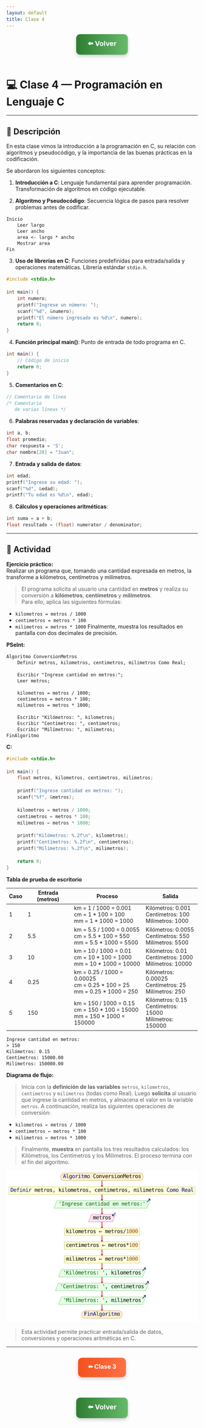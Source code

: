 ```yaml
---
layout: default
title: Clase 4
---
```


<div align="center">

<!-- Botón para volver a la Unidad 1 -->
<a href="../Unidad1" style="
    background: linear-gradient(90deg, #2E7D32, #66BB6A);
    color: white;
    padding: 12px 30px;
    text-decoration: none;
    font-size: 18px;
    font-weight: bold;
    border-radius: 10px;
    box-shadow: 0 4px 10px rgba(0,0,0,0.2);
    display: inline-block;
    margin-bottom: 20px;
">
⬅️ Volver
</a>

</div>

# 💻 Clase 4 — Programación en Lenguaje C

---

## 📄 Descripción

En esta clase vimos la introducción a la programación en C, su relación con algoritmos y pseudocódigo, y la importancia de las buenas prácticas en la codificación.

Se abordaron los siguientes conceptos:

1. **Introducción a C**: Lenguaje fundamental para aprender programación. Transformación de algoritmos en código ejecutable.

2. **Algoritmo y Pseudocódigo**: Secuencia lógica de pasos para resolver problemas antes de codificar.

```pseudocode
Inicio
    Leer largo
    Leer ancho
    area <- largo * ancho
    Mostrar area
Fin
```

3. **Uso de librerías en C**: Funciones predefinidas para entrada/salida y operaciones matemáticas. Librería estándar `stdio.h`.

```c
#include <stdio.h>

int main() {
    int numero;
    printf("Ingrese un número: ");
    scanf("%d", &numero);
    printf("El número ingresado es %d\n", numero);
    return 0;
}
```

4. **Función principal main()**: Punto de entrada de todo programa en C.

```c
int main() {
    // Código de inicio
    return 0;
}
```

5. **Comentarios en C**:

```c
// Comentario de línea
/* Comentario
   de varias líneas */
```

6. **Palabras reservadas y declaración de variables**:

```c
int a, b;
float promedio;
char respuesta = 'S';
char nombre[20] = "Juan";
```

7. **Entrada y salida de datos**:

```c
int edad;
printf("Ingrese su edad: ");
scanf("%d", &edad);
printf("Tu edad es %d\n", edad);
```

8. **Cálculos y operaciones aritméticas**:

```c
int suma = a + b;
float resultado = (float) numerator / denominator;
```

---

## 🧩 Actividad

**Ejercicio práctico:**  
Realizar un programa que, tomando una cantidad expresada en metros, la transforme a kilómetros, centímetros y milímetros.

> El programa solicita al usuario una cantidad en **metros** y realiza su conversión a **kilómetros**, **centímetros** y **milímetros**.  
Para ello, aplica las siguientes fórmulas:
- `kilometros = metros / 1000`
- `centimetros = metros * 100`
- `milimetros = metros * 1000`
Finalmente, muestra los resultados en pantalla con dos decimales de precisión.

**PSeInt:** 
```pseudocode
Algoritmo ConversionMetros
    Definir metros, kilometros, centimetros, milimetros Como Real;

    Escribir "Ingrese cantidad en metros:";
    Leer metros;

    kilometros = metros / 1000;
    centimetros = metros * 100;
    milimetros = metros * 1000;

    Escribir "Kilómetros: ", kilometros;
    Escribir "Centímetros: ", centimetros;
    Escribir "Milímetros: ", milimetros;
FinAlgoritmo
```

**C:** 

```c
#include <stdio.h>

int main() {
    float metros, kilometros, centimetros, milimetros;

    printf("Ingrese cantidad en metros: ");
    scanf("%f", &metros);

    kilometros = metros / 1000;
    centimetros = metros * 100;
    milimetros = metros * 1000;

    printf("Kilómetros: %.2f\n", kilometros);
    printf("Centímetros: %.2f\n", centimetros);
    printf("Milímetros: %.2f\n", milimetros);

    return 0;
}
```

**Tabla de prueba de escritorio**

| **Caso** | **Entrada (metros)** | **Proceso**                                           | **Salida**                                                                 |
|-----------|----------------------|--------------------------------------------------------|----------------------------------------------------------------------------|
| 1         | 1                    | km = 1 / 1000 = 0.001<br>cm = 1 * 100 = 100<br>mm = 1 * 1000 = 1000 | Kilómetros: 0.001<br>Centímetros: 100<br>Milímetros: 1000                 |
| 2         | 5.5                  | km = 5.5 / 1000 = 0.0055<br>cm = 5.5 * 100 = 550<br>mm = 5.5 * 1000 = 5500 | Kilómetros: 0.0055<br>Centímetros: 550<br>Milímetros: 5500               |
| 3         | 10                   | km = 10 / 1000 = 0.01<br>cm = 10 * 100 = 1000<br>mm = 10 * 1000 = 10000 | Kilómetros: 0.01<br>Centímetros: 1000<br>Milímetros: 10000               |
| 4         | 0.25                 | km = 0.25 / 1000 = 0.00025<br>cm = 0.25 * 100 = 25<br>mm = 0.25 * 1000 = 250 | Kilómetros: 0.00025<br>Centímetros: 25<br>Milímetros: 250                |
| 5         | 150                  | km = 150 / 1000 = 0.15<br>cm = 150 * 100 = 15000<br>mm = 150 * 1000 = 150000 | Kilómetros: 0.15<br>Centímetros: 15000<br>Milímetros: 150000             |


```terminal
Ingrese cantidad en metros:
> 150
Kilómetros: 0.15
Centímetros: 15000.00
Milímetros: 150000.00
```

**Diagrama de flujo:**

> Inicia con la **definición de las variables** `metros`, `kilometros`, `centimetros` y `milimetros` (todas como Real).
Luego **solicita** al usuario que ingrese la cantidad en metros, y almacena el valor en la variable `metros`.
A continuación, realiza las siguientes operaciones de conversión:
* `kilometros ← metros / 1000`
* `centimetros ← metros * 100`
* `milimetros ← metros * 1000`

> Finalmente, **muestra** en pantalla los tres resultados calculados: los Kilómetros, los Centímetros y los Milímetros.
El proceso termina con el fin del algoritmo.

![Diagrama de flujo](../Imagenes/ConversionMetros.svg)

> Esta actividad permite practicar entrada/salida de datos, conversiones y operaciones aritméticas en C.

---

<div align="center" style="display: flex; justify-content: center; gap: 20px; flex-wrap: wrap; margin-bottom: 20px;">

<!-- Botón Clase anterior -->
<a href="./Clase3_Presentacion_Herramientas" style="
    background: linear-gradient(90deg, #F4511E, #FF7043);
    color: white;
    padding: 12px 25px;
    text-decoration: none;
    font-size: 16px;
    font-weight: bold;
    border-radius: 10px;
    box-shadow: 0 4px 10px rgba(0,0,0,0.2);
    display: inline-block;
">
⬅️ Clase 3
</a>

</div>

<div align="center">

<!-- Botón para volver a la Unidad 1 -->
<a href="../Unidad1" style="
    background: linear-gradient(90deg, #2E7D32, #66BB6A);
    color: white;
    padding: 12px 30px;
    text-decoration: none;
    font-size: 18px;
    font-weight: bold;
    border-radius: 10px;
    box-shadow: 0 4px 10px rgba(0,0,0,0.2);
    display: inline-block;
    margin-top: 20px;
">
⬅️ Volver
</a>

</div>

